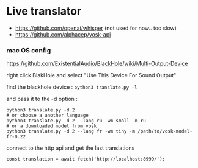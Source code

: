 # Live translator

* https://github.com/openai/whisper (not used for now.. too slow)
* https://github.com/alphacep/vosk-api

### mac OS config
https://github.com/ExistentialAudio/BlackHole/wiki/Multi-Output-Device
    
right click BlakHole and select "Use This Device For Sound Output"

find the blackhole device : ```python3 translate.py -l```

and pass it to the -d option :

```
python3 translate.py -d 2
# or choose a another language
python3 translate.py -d 2 --lang ru -wm small -m ru
# or a downloaded model from vosk
python3 translate.py -d 2 --lang fr -wm tiny -m /path/to/vosk-model-fr-0.22
```

connect to the http api and get the last translations

```
const translation = await fetch('http://localhost:8999/');
```